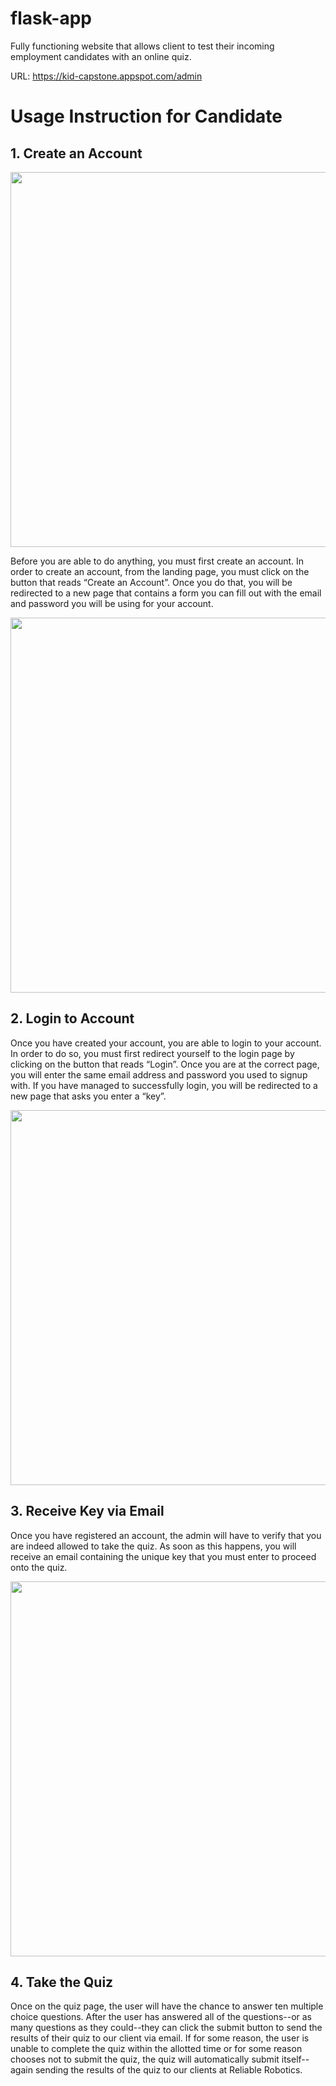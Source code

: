 # flask-app
Fully functioning website that allows client to test their incoming employment candidates with an online quiz.

URL: https://kid-capstone.appspot.com/admin

# Usage Instruction for Candidate
## 1. Create an Account
<img src="https://i.imgur.com/t8baV0h.png" width="600"/>

Before you are able to do anything, you must first create an account. In order to create an account, from the landing page, you must click on the button that reads “Create an Account”. Once you do that, you will be redirected to a new page that contains a form you can fill out with the email and password you will be using for your account.

<img src="https://i.imgur.com/bFlWjtg.png" width="600"/>


## 2. Login to Account
Once you have created your account, you are able to login to your account. In order to do so, you must first redirect yourself to the login page by clicking on the button that reads “Login”. Once you are at the correct page, you will enter the same email address and password you used to signup with. If you have managed to successfully login, you will be redirected to a new page that asks you enter a “key”.

<img src="https://i.imgur.com/77kjqCo.png" width="600"/>


## 3. Receive Key via Email
Once you have registered an account, the admin will have to verify that you are indeed allowed to take the quiz. As soon as this happens, you will receive an email containing the unique key that you must enter to proceed onto the quiz.

<img src="https://i.imgur.com/9uRqzvi.png" width="600"/>


## 4. Take the Quiz
Once on the quiz page, the user will have the chance to answer ten multiple choice questions. After the user has answered all of the questions--or as many questions as they could--they can click the submit button to send the results of their quiz to our client via email. If for some reason, the user is unable to complete the quiz within the allotted time or for some reason chooses not to submit the quiz, the quiz will automatically submit itself--again sending the results of the quiz to our clients at Reliable Robotics.


